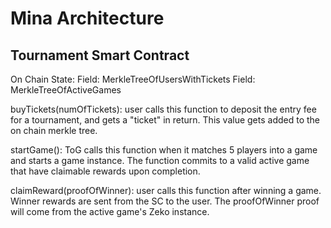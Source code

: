 # Mina Architecture

## Tournament Smart Contract

<!-- user decides they want to participate in a tournament -->

<!-- user deposits token entry fee to smart contract -->

<!-- after 5+ unique users deposit the entry fee, a game can be played -->

<!-- winner of the game is then the only eligible user who can withdraw the reward -->

On Chain State:
Field: MerkleTreeOfUsersWithTickets
Field: MerkleTreeOfActiveGames

buyTickets(numOfTickets): user calls this function to deposit the entry fee for a tournament, and gets a "ticket" in return. This value gets added to the on chain merkle tree. 

startGame(): ToG calls this function when it matches 5 players into a game and starts a game instance. The function commits to a valid active game that have claimable rewards upon completion.

claimReward(proofOfWinner): user calls this function after winning a game. Winner rewards are sent from the SC to the user. The proofOfWinner proof will come from the active game's Zeko instance. 